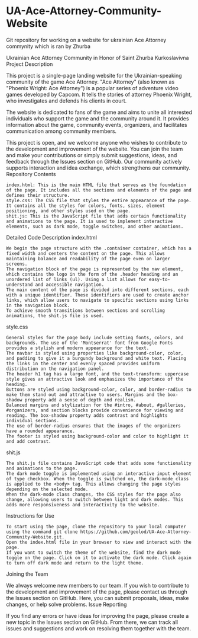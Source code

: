 # UA-Ace-Attorney-Community-Website
Git repository for working on a website for ukrainian Ace Attorney commynity which is ran by Zhurba

Ukrainian Ace Attorney Community in Honor of Saint Zhurba Kurkoslavivna
Project Description

This project is a single-page landing website for the Ukrainian-speaking community of the game Ace Attorney. "Ace Attorney" (also known as "Phoenix Wright: Ace Attorney") is a popular series of adventure video games developed by Capcom. It tells the stories of attorney Phoenix Wright, who investigates and defends his clients in court.

The website is dedicated to fans of the game and aims to unite all interested individuals who support the game and the community around it. It provides information about the game, community events, organizers, and facilitates communication among community members.

This project is open, and we welcome anyone who wishes to contribute to the development and improvement of the website. You can join the team and make your contributions or simply submit suggestions, ideas, and feedback through the Issues section on GitHub. Our community actively supports interaction and idea exchange, which strengthens our community.
Repository Contents

    index.html: This is the main HTML file that serves as the foundation of the page. It includes all the sections and elements of the page and defines their structure.
    style.css: The CSS file that styles the entire appearance of the page. It contains all the styles for colors, fonts, sizes, element positioning, and other styles used on the page.
    shit.js: This is the JavaScript file that adds certain functionality and animations to the page. It is used to implement interactive elements, such as dark mode, toggle switches, and other animations.

Detailed Code Description
index.html

    We begin the page structure with the .container container, which has a fixed width and centers the content on the page. This allows maintaining balance and readability of the page even on larger screens.
    The navigation block of the page is represented by the nav element, which contains the logo in the form of the .header heading and an unordered list of links (ul). Using a list allows for easy-to-understand and accessible navigation.
    The main content of the page is divided into different sections, each with a unique identifier. These identifiers are used to create anchor links, which allow users to navigate to specific sections using links in the navigation block.
    To achieve smooth transitions between sections and scrolling animations, the shit.js file is used.

style.css

    General styles for the page body include setting fonts, colors, and backgrounds. The use of the 'Montserrat' font from Google Fonts provides a stylish and modern appearance for the text.
    The navbar is styled using properties like background-color, color, and padding to give it a burgundy background and white text. Placing the links in the center and evenly spaced provides uniform distribution on the navigation panel.
    The header h1 tag has a large font, and the text-transform: uppercase style gives an attractive look and emphasizes the importance of the heading.
    Buttons are styled using background-color, color, and border-radius to make them stand out and attractive to users. Margins and the box-shadow property add a sense of depth and realism.
    Balanced margins and stylization for the #intro, #about, #galleries, #organizers, and section blocks provide convenience for viewing and reading. The box-shadow property adds contrast and highlights individual sections.
    The use of border-radius ensures that the images of the organizers have a rounded appearance.
    The footer is styled using background-color and color to highlight it and add contrast.

shit.js

    The shit.js file contains JavaScript code that adds some functionality and animations to the page.
    The dark mode toggle is implemented using an interactive input element of type checkbox. When the toggle is switched on, the dark-mode class is applied to the <body> tag. This allows changing the page styles depending on the selected mode.
    When the dark-mode class changes, the CSS styles for the page also change, allowing users to switch between light and dark modes. This adds more responsiveness and interactivity to the website.

Instructions for Use

    To start using the page, clone the repository to your local computer using the command git clone https://github.com/geolod/UA-Ace-Attorney-Community-Website.git.
    Open the index.html file in your browser to view and interact with the page.
    If you want to switch the theme of the website, find the dark mode toggle on the page. Click on it to activate the dark mode. Click again to turn off dark mode and return to the light theme.

Joining the Team

We always welcome new members to our team. If you wish to contribute to the development and improvement of the page, please contact us through the Issues section on GitHub. Here, you can submit proposals, ideas, make changes, or help solve problems.
Issue Reporting

If you find any errors or have ideas for improving the page, please create a new topic in the Issues section on GitHub. From there, we can track all issues and suggestions and work on resolving them together with the team.
